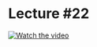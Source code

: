 # Lecture #22

[![Watch the video](https://img.youtube.com/vi/83xl7KdN5yw/0.jpg)](https://www.youtube.com/watch?v=83xl7KdN5yw&list=PL-h0BZdG_K4mfItKR5nUChmnuus-q-Tbc&index=22)
